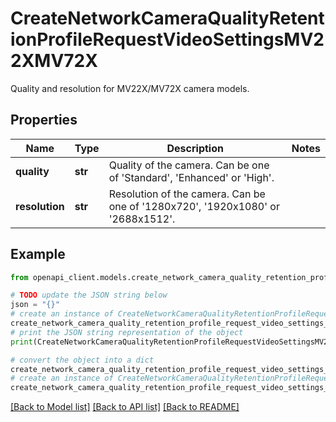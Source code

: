 # CreateNetworkCameraQualityRetentionProfileRequestVideoSettingsMV22XMV72X

Quality and resolution for MV22X/MV72X camera models.

## Properties

Name | Type | Description | Notes
------------ | ------------- | ------------- | -------------
**quality** | **str** | Quality of the camera. Can be one of &#39;Standard&#39;, &#39;Enhanced&#39; or &#39;High&#39;. | 
**resolution** | **str** | Resolution of the camera. Can be one of &#39;1280x720&#39;, &#39;1920x1080&#39; or &#39;2688x1512&#39;. | 

## Example

```python
from openapi_client.models.create_network_camera_quality_retention_profile_request_video_settings_mv22_xmv72_x import CreateNetworkCameraQualityRetentionProfileRequestVideoSettingsMV22XMV72X

# TODO update the JSON string below
json = "{}"
# create an instance of CreateNetworkCameraQualityRetentionProfileRequestVideoSettingsMV22XMV72X from a JSON string
create_network_camera_quality_retention_profile_request_video_settings_mv22_xmv72_x_instance = CreateNetworkCameraQualityRetentionProfileRequestVideoSettingsMV22XMV72X.from_json(json)
# print the JSON string representation of the object
print(CreateNetworkCameraQualityRetentionProfileRequestVideoSettingsMV22XMV72X.to_json())

# convert the object into a dict
create_network_camera_quality_retention_profile_request_video_settings_mv22_xmv72_x_dict = create_network_camera_quality_retention_profile_request_video_settings_mv22_xmv72_x_instance.to_dict()
# create an instance of CreateNetworkCameraQualityRetentionProfileRequestVideoSettingsMV22XMV72X from a dict
create_network_camera_quality_retention_profile_request_video_settings_mv22_xmv72_x_from_dict = CreateNetworkCameraQualityRetentionProfileRequestVideoSettingsMV22XMV72X.from_dict(create_network_camera_quality_retention_profile_request_video_settings_mv22_xmv72_x_dict)
```
[[Back to Model list]](../README.md#documentation-for-models) [[Back to API list]](../README.md#documentation-for-api-endpoints) [[Back to README]](../README.md)


